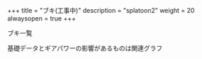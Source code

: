 +++
title = "ブキ(工事中)"
description = "splatoon2"
weight = 20
alwaysopen = true
+++

ブキ一覧

基礎データとギアパワーの影響があるものは関連グラフ
